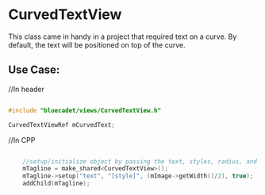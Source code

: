 # CurvedTextView

This class came in handy in a project that required text on a curve. By default, the text will be positioned on top of the curve. 


## Use Case:

//In header

```C++

#include "bluecadet/views/CurvedTextView.h"

CurvedTextViewRef mCurvedText;

```

//In CPP

```C++

	//setup/initialize object by passing the text, styles, radius, and parse boolean value to the setup function
	mTagline = make_shared<CurvedTextView>();
	mTagline->setup("text", "[style]", (mImage->getWidth()/2), true);
	addChild(mTagline);

```
